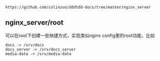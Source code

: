 


`https://github.com/colinzuo/dddtdd-docs/tree/master/nginx_server`

## nginx_server/root

可以在root下创建一些快捷方式，实现类似nginx config里的root功能，比如

```
docs -> /srv/docs
docs_server -> /srv/docs_server
media-data -> /srv/media-data
```